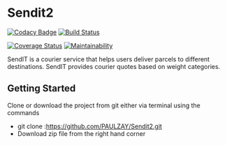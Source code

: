 # Sendit2
[![Codacy Badge](https://api.codacy.com/project/badge/Grade/fd692c159e514718a1b30ee69a28fd40)](https://app.codacy.com/app/paulzay/Sendit2?utm_source=github.com&utm_medium=referral&utm_content=paulzay/Sendit2&utm_campaign=Badge_Grade_Dashboard)
[![Build Status](https://travis-ci.org/paulzay/Sendit2.svg?branch=master)](https://travis-ci.org/paulzay/Sendit2)

[![Coverage Status](https://coveralls.io/repos/github/paulzay/Sendit2/badge.svg?branch=master)](https://coveralls.io/github/paulzay/Sendit2?branch=master)
[![Maintainability](https://api.codeclimate.com/v1/badges/097e6e675fa4821f9b5c/maintainability)](https://codeclimate.com/github/paulzay/Sendit2/maintainability)


SendIT is a courier service that helps users deliver parcels to different destinations. SendIT provides courier quotes based on weight categories.


## Getting Started
Clone or download the project from git either via terminal using the commands 
* git clone :https://github.com/PAULZAY/Sendit2.git
* Download zip file from the right hand corner
